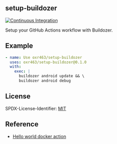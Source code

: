 ## setup-buildozer

[![Continuous Integration](https://github.com/oxr463/setup-buildozer/workflows/Continuous%20Integration/badge.svg)](https://github.com/oxr463/setup-buildozer/actions)

Setup your GitHub Actions workflow with Buildozer.

## Example

```yaml
- name: Use oxr463/setup-buildozer
  uses: oxr463/setup-buildozer@0.1.0
  with:
    exec: |
      buildozer android update && \
      buildozer android debug
```

## License

SPDX-License-Identifier: [MIT](LICENSE)

## Reference

- [Hello world docker action](https://github.com/actions/hello-world-docker-action)
